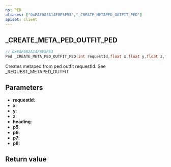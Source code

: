 ```yaml
---
ns: PED
aliases: ["0xEAF682A14F8E5F53","_CREATE_METAPED_OUTFIT_PED"]
apiset: client
---
```

## _CREATE_META_PED_OUTFIT_PED

```c
// 0xEAF682A14F8E5F53
Ped _CREATE_META_PED_OUTFIT_PED(int requestId,float x,float y,float z,float heading,BOOL p5,BOOL p6,BOOL p7,BOOL p8);
```

Creates metaped from ped outfit requestId. See _REQUEST_METAPED_OUTFIT

## Parameters
* **requestId**:
* **x**:
* **y**:
* **z**:
* **heading**:
* **p5**:
* **p6**:
* **p7**:
* **p8**:

## Return value

